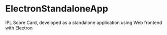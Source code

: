 # ElectronStandaloneApp
IPL Score Card, developed as a standalone application using Web frontend with Electron
